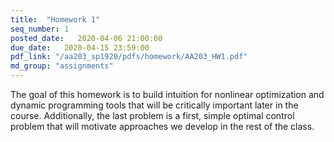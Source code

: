 ```yaml
---
title:  "Homework 1"
seq_number: 1
posted_date:   2020-04-06 21:00:00
due_date:   2020-04-15 23:59:00
pdf_link: "/aa203_sp1920/pdfs/homework/AA203_HW1.pdf"
md_group: "assignments"
---
```


The goal of this homework is to build intuition for nonlinear optimization and dynamic programming tools that will be critically important later in the course. Additionally, the last problem is a first, simple optimal control problem that will motivate approaches we develop in the rest of the class. 